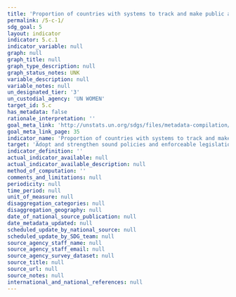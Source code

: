 ```yaml
---
title: 'Proportion of countries with systems to track and make public allocations for gender equality and women’s empowerment'
permalink: /5-c-1/
sdg_goal: 5
layout: indicator
indicator: 5.c.1
indicator_variable: null
graph: null
graph_title: null
graph_type_description: null
graph_status_notes: UNK
variable_description: null
variable_notes: null
un_designated_tier: '3'
un_custodial_agency: 'UN WOMEN'
target_id: 5.c
has_metadata: false
rationale_interpretation: ''
goal_meta_link: 'http://unstats.un.org/sdgs/files/metadata-compilation/Metadata-Goal-5.pdf'
goal_meta_link_page: 35
indicator_name: 'Proportion of countries with systems to track and make public allocations for gender equality and women’s empowerment'
target: 'Adopt and strengthen sound policies and enforceable legislation for the promotion of gender equality and the empowerment of all women and girls at all levels.'
indicator_definition: ''
actual_indicator_available: null
actual_indicator_available_description: null
method_of_computation: ''
comments_and_limitations: null
periodicity: null
time_period: null
unit_of_measure: null
disaggregation_categories: null
disaggregation_geography: null
date_of_national_source_publication: null
date_metadata_updated: null
scheduled_update_by_national_source: null
scheduled_update_by_SDG_team: null
source_agency_staff_name: null
source_agency_staff_email: null
source_agency_survey_dataset: null
source_title: null
source_url: null
source_notes: null
international_and_national_references: null
---
```

